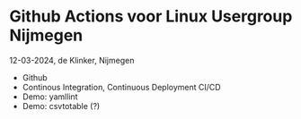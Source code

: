 # Github Actions voor Linux Usergroup Nijmegen

12-03-2024, de Klinker, Nijmegen

* Github
* Continous Integration, Continuous Deployment CI/CD
* Demo: yamllint
* Demo: csvtotable (?)

